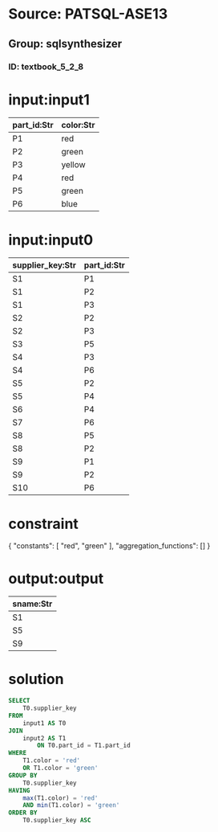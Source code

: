 # Source: PATSQL-ASE13
## Group: sqlsynthesizer
### ID: textbook_5_2_8

# input:input1

| part_id:Str | color:Str |
|---|---|
| P1 | red |
| P2 | green |
| P3 | yellow |
| P4 | red |
| P5 | green |
| P6 | blue |

# input:input0

| supplier_key:Str | part_id:Str |
|---|---|
| S1 | P1 |
| S1 | P2 |
| S1 | P3 |
| S2 | P2 |
| S2 | P3 |
| S3 | P5 |
| S4 | P3 |
| S4 | P6 |
| S5 | P2 |
| S5 | P4 |
| S6 | P4 |
| S7 | P6 |
| S8 | P5 |
| S8 | P2 |
| S9 | P1 |
| S9 | P2 |
| S10 | P6 |

# constraint

{
  "constants": [
    "red",
    "green"
  ],
  "aggregation_functions": []
}

# output:output

| sname:Str |
|---|
| S1 |
| S5 |
| S9 |

# solution

```sql
SELECT
    T0.supplier_key 
FROM
    input1 AS T0 
JOIN
    input2 AS T1 
        ON T0.part_id = T1.part_id 
WHERE
    T1.color = 'red' 
    OR T1.color = 'green' 
GROUP BY
    T0.supplier_key 
HAVING
    max(T1.color) = 'red' 
    AND min(T1.color) = 'green' 
ORDER BY
    T0.supplier_key ASC
```
